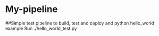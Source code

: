 # My-pipeline
##Simple test pipeline to build, test and deploy and python hello_world example
Run ./hello_world_test.py

